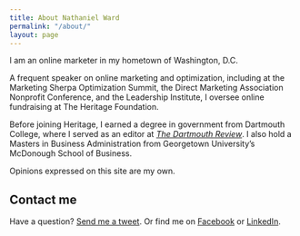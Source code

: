 ```yaml
---
title: About Nathaniel Ward
permalink: "/about/"
layout: page
---
```


I am an online marketer in my hometown of Washington, D.C.

A frequent speaker on online marketing and optimization, including at the Marketing Sherpa Optimization Summit, the Direct Marketing Association Nonprofit Conference, and the Leadership Institute, I oversee online fundraising at The Heritage Foundation.

Before joining Heritage, I earned a degree in government from Dartmouth College, where I served as an editor at [*The Dartmouth Review*][1]. I also hold a Masters in Business Administration from Georgetown University’s McDonough School of Business.

Opinions expressed on this site are my own.

## Contact me

Have a question? [Send me a tweet][2]. Or find me on [Facebook][3] or [LinkedIn][4]. 

 [1]: http://www.dartreview.com/ "The Dartmouth Review"
 [2]: https://twitter.com/?status=Hey,%20@nathanielward%20
 [3]: https://www.facebook.com/nathanielward
 [4]: http://www.linkedin.com/in/nathanieleward/